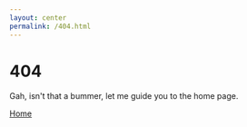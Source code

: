 ```yaml
---
layout: center
permalink: /404.html
---
```


# 404

Gah, isn't that a bummer, let me guide you to the home page.

<div class="mt3">
  <a href="{{ site.baseurl }}/" class="button button-blue button-big">Home</a>
</div>
